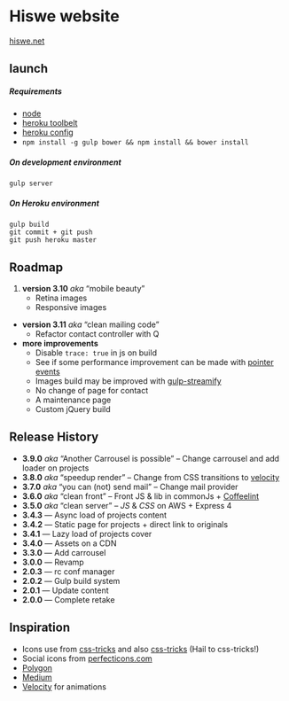 # Hiswe website

[hiswe.net](http://hiswe.net)

## launch

##### Requirements

- [node](http://nodejs.org/download/)
- [heroku toolbelt](https://toolbelt.heroku.com/)
- [heroku config](https://github.com/ddollar/heroku-config)
- ```npm install -g gulp bower && npm install && bower install```


##### On development environment

```
gulp server
```

##### On Heroku environment

```
gulp build
git commit + git push
git push heroku master
```

## Roadmap

1. **version 3.10** *aka* “mobile beauty”
	- Retina images
	- Responsive images
- **version 3.11** *aka* “clean mailing code”
	- Refactor contact controller with Q
- **more improvements**
	- Disable `trace: true` in js on build
	- See if some performance improvement can be made with [pointer events](http://www.thecssninja.com/javascript/pointer-events-60fps)
	- Images build may be improved with [gulp-streamify](https://github.com/nfroidure/gulp-streamify)
	- No change of page for contact
	- A maintenance page
	- Custom jQuery build

## Release History

- **3.9.0** *aka* “Another Carrousel is possible” – Change carrousel and add loader on projects
- **3.8.0** *aka* “speedup render” – Change from CSS transitions to [velocity](http://julian.com/research/velocity/)
- **3.7.0** *aka* “you can (not) send mail” – Change mail provider
- **3.6.0** *aka* “clean front” – Front JS & lib in commonJs + [Coffeelint](https://www.npmjs.org/package/gulp-coffeelint/)
- **3.5.0** *aka* “clean server” – *JS* & *CSS* on AWS + Express 4
- **3.4.3** — Async load of projects content 
- **3.4.2** — Static page for projects + direct link to originals
- **3.4.1** — Lazy load of projects cover 
- **3.4.0** — Assets on a CDN
- **3.3.0** — Add carrousel
- **3.0.0** — Revamp
- **2.0.3** — rc conf manager
- **2.0.2** — Gulp build system
- **2.0.1** — Update content
- **2.0.0** — Complete retake


## Inspiration

- Icons use from [css-tricks](http://css-tricks.com/svg-sprites-use-better-icon-fonts/) and also [css-tricks](http://css-tricks.com/icon-fonts-vs-svg/) (Hail to css-tricks!)
- Social icons from [perfecticons.com](http://perfecticons.com/)
- [Polygon](http://www.polygon.com/2014/4/7/5582644/mlb-14-the-show-review)
- [Medium](https://medium.com/gulp-js-build/23812e4c9ec1)
- [Velocity](http://julian.com/research/velocity/) for animations
